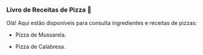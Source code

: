 ### Livro de Receitas de Pizza :pizza:

Olá! Aqui estão disponíveis para consulta ingredientes e receitas de pizzas:

- Pizza de Mussarela.

- Pizza de Calabresa.

